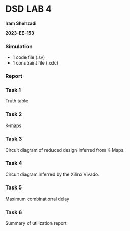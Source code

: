# DSD LAB 4

**Iram Shehzadi**

**2023-EE-153**

### Simulation

* 1 code file (.sv)
* 1 constraint file (.xdc)

### Report
### Task 1
Truth table 
### Task 2
K-maps
### Task 3
Circuit diagram of reduced design inferred from K-Maps.
### Task 4
Circuit diagram inferred by the Xilinx Vivado.
### Task 5
Maximum combinational delay
### Task 6
Summary of utilization report
